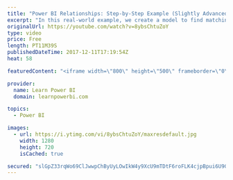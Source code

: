 ```yaml
---
title: "Power BI Relationships: Step-by-Step Example (Slightly Advanced)"
excerpt: "In this real-world example, we create a model to find matching blood donors. This shows you step-by-step how I draft the model and relationships (on paper first) and then bring it to life in Power BI.  FREE Power BI Step-by-Step Tutorial http://www.learnpowerbi.com/bonus 👉 Download Lesson PBIX Files"
originalUrl: https://youtube.com/watch?v=8ybsChtuZoY
type: video
price: Free
length: PT11M39S
publishedDateTime: 2017-12-11T17:19:54Z
heat: 58

featuredContent: "<iframe width=\"800\" height=\"500\" frameborder=\"0\" src=\"https://www.youtube.com/embed/8ybsChtuZoY\" allow=\"accelerometer; autoplay; encrypted-media; gyroscope; picture-in-picture\" allowfullscreen></iframe>"

provider:
  name: Learn Power BI
  domain: learnpowerbi.com

topics:
  - Power BI

images:
  - url: https://i.ytimg.com/vi/8ybsChtuZoY/maxresdefault.jpg
    width: 1280
    height: 720
    isCached: true

secured: "slGpZ33rqWo69ClJwwpChByUyLOwIkW4y9XcU9mTDtF6roFLK4cjpBpui6U9G5enNi/g87ovfEwUN1fOHsDhHF69HYsEyB3HNVogqxh/TMa7sYL3WxFMySJHaq+pAha5mfmDlrjGPAv9hyh8Gu/oj8hBL9VYXgvFuENDHrrsOYkNUD9qOHPSVNllWqdp1/sr3e5cIfQZ2fD/44shnuPuxCQbCJrzZG6yyx1SzbElEixX8M1wzEAfMtS98yfV0nJ0Acr51ZAhU27V8/hsJXUON6OzNoa1tAMgTETjtLjxCOMCdIRL8F6rJRhUoOhDicYkjepxnYG5sXIQdc0GrxXq2X4CwT9sYmasTOPikObA/99cOQCuYIOR6D2tJQNUAdBYDtJOGqp3P5Slb7KFhZbTtXe/kc2zUk6nx9Bvh2cA7xo=;BUSdlKTGJJGCp/of25YtXg=="
---
```


